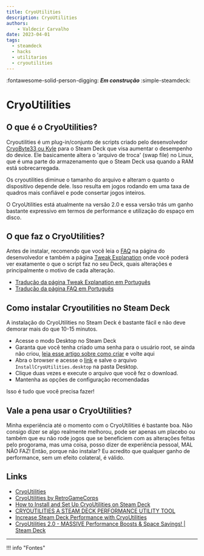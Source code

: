 ```yaml
---
title: CryoUtilities
description: CryoUtilities
authors:
    - Valdecir Carvalho
date: 2023-04-01
tags:
  - steamdeck
  - hacks
  - utilitarios
  - cryoutilities
---
```


:fontawesome-solid-person-digging: **_Em construção_**
:simple-steamdeck:

# CryoUtilities

## O que é o CryoUtilities?

Cryoutilities é um plug-in/conjunto de scripts criado pelo desenvolvedor [CryoByte33 ou Kyle](https://github.com/CryoByte33) para o Steam Deck que visa aumentar o desempenho do device. Ele basicamente altera o 'arquivo de troca' (swap file) no Linux, que é uma parte do armazenamento que o Steam Deck usa quando a RAM está sobrecarregada.

Os cryoutilities diminue o tamanho do arquivo e alteram o quanto o dispositivo depende dele. Isso resulta em jogos rodando em uma taxa de quadros mais confiável e pode consertar jogos inteiros.

O CryoUtilities está atualmente na versão 2.0 e essa versão trás um ganho bastante expressivo em termos de performance e utilização do espaço em disco.

## O que faz o CryoUtilities?

Antes de instalar, recomendo que você leia o [FAQ](https://github.com/CryoByte33/steam-deck-utilities/blob/main/docs/faq.md) na página do desenvolvedor e também a página [Tweak Explanation](https://github.com/CryoByte33/steam-deck-utilities/blob/main/docs/tweak-explanation.md) onde você poderá ver exatamente o que o script faz no seu Deck, quais alterações e principalmente o motivo de cada alteração. 

<Resumir aqui o que faz o CryoUtilities>

- [Tradução da página Tweak Explanation em Português](tweak-explanation-pt-br.md)
- [Tradução da página FAQ em Português](cyoutilities-faq-pt-br.md)

## Como instalar Cryoutilities no Steam Deck

A instalação do CryoUtilities no Steam Deck é bastante fácil e não deve demorar mais do que 10-15 minutos.

- Acesse o modo Desktop no Steam Deck
- Garanta que você tenha criado uma senha para o usuário root, se ainda não criou, [leia esse artigo sobre como criar](https://www.dexerto.com/tech/how-to-set-a-sudo-2031183/) e volte aqui
- Abra o browser e acesse o [link](https://raw.githubusercontent.com/CryoByte33/steam-deck-utilities/main/InstallCryoUtilities.desktop) e salve o arquivo ``InstallCryoUtilities.desktop`` na pasta Desktop.
- Clique duas vezes e execute o arquivo que você fez o download.
- Mantenha as opções de configuração recomendadas
 
Isso é tudo que você precisa fazer!

## Vale a pena usar o CryoUtilities?

Minha experiência até o momento com o CryoUtilities é bastante boa. Não consigo dizer se algo realmente melhorou, pode ser apenas um placebo ou também que eu não rode jogos que se beneficiem com as alterações feitas pelo progorama, mas uma coisa, posso dizer de experiência pessoal, MAL NÃO FAZ! Então, porque não instalar? Eu acredito que qualquer ganho de performance, sem um efeito colateral, é válido.

## Links

- [CryoUtilities](https://github.com/CryoByte33/steam-deck-utilities)
- [CryoUtilities by RetroGameCorps](https://retrogamecorps.com/2022/10/16/steam-deck-emulation-starter-guide/#CryoUtilities)
- [How to Install and Set Up CryoUtilities on Steam Deck](https://retroresolve.com/how-to-install-and-set-up-cryoutilities-on-steam-deck/)
- [CRYOUTILITIES A STEAM DECK PERFORMANCE UTILITY TOOL](https://steamdecklife.com/2023/02/20/cryoutilities-steam-deck-utility-tool/)
- [Increase Steam Deck Performance with CryoUtilities](https://linuxgamingcentral.com/posts/cryoutilities/)
- [CryoUtilities 2.0 - MASSIVE Performance Boosts & Space Savings! | Steam Deck](https://youtu.be/C9EjXYZUqUs)


----
!!! info "Fontes"


